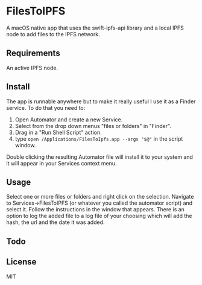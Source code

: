 # FilesToIPFS

A macOS native app that uses the swift-ipfs-api library and a local IPFS node to add files to the IPFS network.

## Requirements

An active IPFS node.

## Install

The app is runnable anywhere but to make it really useful I use it as a Finder service. To do that you need to:
1. Open Automator and create a new Service.
2. Select from the drop down menus "files or folders" in "Finder".
3. Drag in a "Run Shell Script" action.
4. type `open /Applications/FilesToIpfs.app --args "$@"` in the script window.

Double clicking the resulting Automator file will install it to your system and it will appear in your Services context menu.

## Usage

Select one or more files or folders and right click on the selection. Navigate to Services->FilesToIPFS (or whatever you called the automator script) and select it. Follow the instructions in the window that appears. There is an option to log the added file to a log file of your choosing which will add the hash, the url and the date it was added.
 
## Todo

## License

MIT
